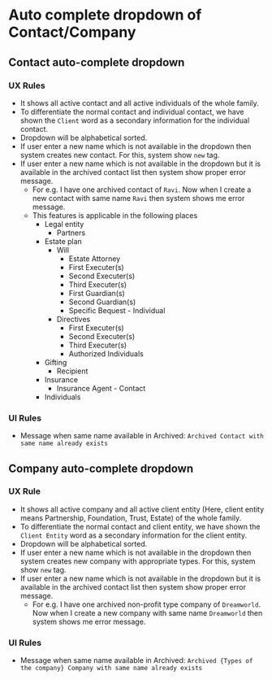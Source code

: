 # Auto complete dropdown of Contact/Company

## Contact auto-complete dropdown

### UX Rules

- It shows all active contact and all active individuals of the whole family.
- To differentiate the normal contact and individual contact, we have shown the `Client` word as a secondary information for the individual contact.
- Dropdown will be alphabetical sorted.
- If user enter a new name which is not available in the dropdown then system creates new contact. For this, system show `new` tag.
- If user enter a new name which is not available in the dropdown but it is available in the archived contact list then system show proper error message.
  - For e.g. I have one archived contact of `Ravi`. Now when I create a new contact with same name `Ravi` then system shows me error message.
  - This features is applicable in the following places
    - Legal entity
      - Partners
    - Estate plan
      - Will
        - Estate Attorney
        - First Executer(s)
        - Second Executer(s)
        - Third Executer(s)
        - First Guardian(s)
        - Second Guardian(s)
        - Specific Bequest - Individual
      - Directives
        - First Executer(s)
        - Second Executer(s)
        - Third Executer(s)
        - Authorized Individuals
    - Gifting
      - Recipient
    - Insurance
      - Insurance Agent - Contact
    - Individuals

### UI Rules

- Message when same name available in Archived: `Archived Contact with same name already exists`



## Company auto-complete dropdown

### UX Rule

- It shows all active company and all active client entity (Here, client entity means Partnership, Foundation, Trust, Estate) of the whole family.
- To differentiate the normal contact and client entity, we have shown the `Client Entity` word as a secondary information for the client entity.
- Dropdown will be alphabetical sorted.
- If user enter a new name which is not available in the dropdown then system creates new company with appropriate types. For this, system show `new` tag.
- If user enter a new name which is not available in the dropdown but it is available in the archived contact list then system show proper error message.
  - For e.g. I have one archived non-profit type company of `Dreamworld`. Now when I create a new company with same name `Dreamworld` then system shows me error message.

### UI Rules

- Message when same name available in Archived: `Archived {Types of the company} Company with same name already exists`